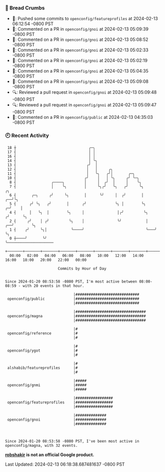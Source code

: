 ### 🍞 Bread Crumbs

 * 🚢: Pushed some commits to `openconfig/featureprofiles` at 2024-02-13 06:12:54 -0800 PST
 * 💬: Commented on a PR in  `openconfig/gnoi` at 2024-02-13 05:09:39 -0800 PST
 * 💬: Commented on a PR in  `openconfig/gnoi` at 2024-02-13 05:08:52 -0800 PST
 * 💬: Commented on a PR in  `openconfig/gnoi` at 2024-02-13 05:02:33 -0800 PST
 * 💬: Commented on a PR in  `openconfig/gnoi` at 2024-02-13 05:02:19 -0800 PST
 * 💬: Commented on a PR in  `openconfig/gnoi` at 2024-02-13 05:04:35 -0800 PST
 * 💬: Commented on a PR in  `openconfig/gnoi` at 2024-02-13 05:09:08 -0800 PST
 * 🔍: Reviewed a pull request in  `openconfig/gnoi` at 2024-02-13 05:09:48 -0800 PST
 * 🔍: Reviewed a pull request in  `openconfig/gnoi` at 2024-02-13 05:09:47 -0800 PST
 * 💬: Commented on a PR in  `openconfig/public` at 2024-02-13 04:35:03 -0800 PST

### 🕘 Recent Activity
```
 18 ┼                                 ╭─╮
 17 ┤                                 │ │
 16 ┤                                 │ │
 14 ┤                                 │ ╰╮
 13 ┤                                ╭╯  │
 12 ┤                                │   │     ╭╮
 11 ┤                                │   ╰╮   ╭╯│       ╭─╮
 10 ┤                               ╭╯    │   │ ╰╮     ╭╯ ╰─╮
  8 ┤                ╭────╮         │     │  ╭╯  │     │    ╰╮
  7 ┤                │    ╰╮        │     ╰╮╭╯   ╰╮   ╭╯     ╰╮              ╭╮
  6 ┤       ╭─╮     ╭╯     ╰╮       │      ╰╯     │  ╭╯       │           ╭──╯╰╮
  5 ┤      ╭╯ ╰╮   ╭╯       │      ╭╯             ╰╮ │        ╰╮        ╭─╯    │
  4 ┤      │   ╰╮  │        ╰╮     │               │╭╯         ╰╮      ╭╯      ╰╮
  2 ┤     ╭╯    │ ╭╯         ╰╮    │               ╰╯           │   ╭──╯        ╰╮
  1 ┤    ╭╯     ╰╮│           ╰────╯                            ╰───╯            ╰╮
  0 ┼────╯       ╰╯                                                               ╰─────────────────────
    +───────+───────+───────+───────+───────+───────+───────+───────+───────+───────+───────+───────+────
  00:00   02:00   04:00   06:00   08:00   10:00   12:00   14:00   16:00   18:00   20:00   22:00   00:00   

						Commits by Hour of Day


Since 2024-01-20 08:53:58 -0800 PST, I'm most active between 08:00-08:59 - with 20 events in that hour.

```



```
                               |#############################
 openconfig/public             |#############################
                               |#############################

                               |################################
 openconfig/magna              |################################
                               |################################

                               |#
 openconfig/reference          |#
                               |#

                               |#
 openconfig/ygot               |#
                               |#

                               |#
 alshabib/featureprofiles      |#
                               |#

                               |#####
 openconfig/gnmi               |#####
                               |#####

                               |#################
 openconfig/featureprofiles    |#################
                               |#################

                               |##############
 openconfig/gnoi               |##############
                               |##############



Since 2024-01-20 08:53:58 -0800 PST, I've been most active in openconfig/magna, with 32 events.

```
**[robshakir](mailto:robjs@google.com) is not an official Google product.**  


Last Updated: 2024-02-13 06:18:38.687481637 -0800 PST
